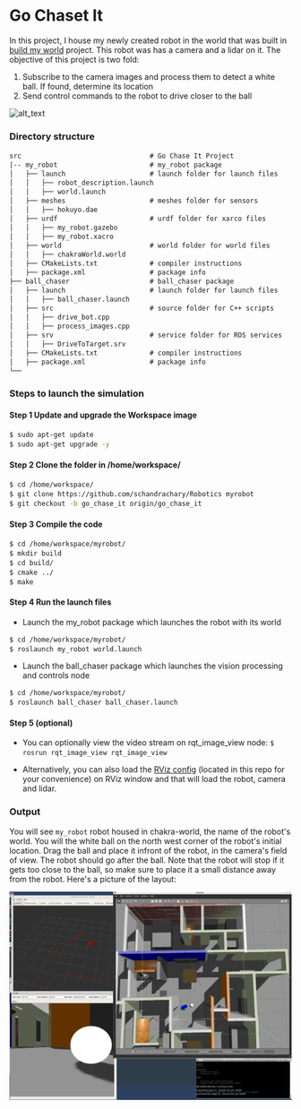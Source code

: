 # Go Chaset It
In this project, I house my newly created robot in the world that was built in [build my world](https://github.com/schandrachary/Robotics/tree/robot_world) project.
This robot was has a camera and a lidar on it. The objective of this project is two fold:
1. Subscribe to the camera images and process them to detect a white ball. If found, determine its location
2. Send control commands to the robot to drive closer to the ball

![alt_text](https://github.com/schandrachary/Robotics/blob/go_chase_it/images/chase_it.gif)

### Directory structure

```
src                                # Go Chase It Project
|-- my_robot                       # my_robot package
│   ├── launch                     # launch folder for launch files
│   │   ├── robot_description.launch
│   │   ├── world.launch
│   ├── meshes                     # meshes folder for sensors
│   │   ├── hokuyo.dae
│   ├── urdf                       # urdf folder for xarco files
│   │   ├── my_robot.gazebo
│   │   ├── my_robot.xacro
│   ├── world                      # world folder for world files
│   │   ├── chakraWorld.world
│   ├── CMakeLists.txt             # compiler instructions
│   ├── package.xml                # package info
├── ball_chaser                    # ball_chaser package
│   ├── launch                     # launch folder for launch files
│   │   ├── ball_chaser.launch
│   ├── src                        # source folder for C++ scripts
│   │   ├── drive_bot.cpp
│   │   ├── process_images.cpp
│   ├── srv                        # service folder for ROS services
│   │   ├── DriveToTarget.srv
│   ├── CMakeLists.txt             # compiler instructions
│   ├── package.xml                # package info
└──

```

### Steps to launch the simulation

#### Step 1 Update and upgrade the Workspace image
```sh
$ sudo apt-get update
$ sudo apt-get upgrade -y
```

#### Step 2 Clone the  folder in /home/workspace/
```sh
$ cd /home/workspace/
$ git clone https://github.com/schandrachary/Robotics myrobot
$ git checkout -b go_chase_it origin/go_chase_it
```

#### Step 3 Compile the code
```sh
$ cd /home/workspace/myrobot/
$ mkdir build
$ cd build/
$ cmake ../
$ make
```

#### Step 4 Run the launch files  
- Launch the my_robot package which launches the robot with its world
```sh
$ cd /home/workspace/myrobot/
$ roslaunch my_robot world.launch
```

- Launch the ball_chaser package which launches the vision processing and controls node
```sh
$ cd /home/workspace/myrobot/
$ roslaunch ball_chaser ball_chaser.launch
```

#### Step 5 (optional)
- You can optionally view the video stream on rqt_image_view node:
`$ rosrun rqt_image_view rqt_image_view`

- Alternatively, you can also load the 
[RViz config](https://github.com/schandrachary/Robotics/blob/go_chase_it/src/chakra-rviz.rviz) (located in this repo for your convenience) on RViz window and that will load the robot, camera and lidar. 

### Output
You will see `my_robot` robot housed in chakra-world, the name of the robot's world. You will the white ball on the north west corner of the robot's initial location. 
Drag the ball and place it infront of the robot, in the camera's field of view. The robot should go after the ball. Note that the robot will stop if it gets too 
close to the ball, so make sure to place it a small distance away from the robot. Here's a picture of the layout:

![alt_text](images/layout.jpg)


